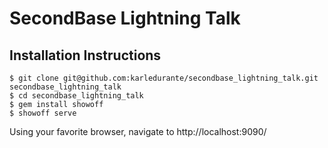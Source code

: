 # SecondBase Lightning Talk
## Installation Instructions

    $ git clone git@github.com:karledurante/secondbase_lightning_talk.git secondbase_lightning_talk
    $ cd secondbase_lightning_talk
    $ gem install showoff
    $ showoff serve
    
Using your favorite browser, navigate to http://localhost:9090/